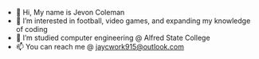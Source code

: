 - 👋 Hi, My name is Jevon Coleman
- 👀 I’m interested in football, video games, and expanding my knowledge of coding
- 🌱 I’m studied computer engineering @ Alfred State College
- 📫 You can reach me @ jaycwork915@outlook.com

<!---
IssaJay01/IssaJay01 is a ✨ special ✨ repository because its `README.md` (this file) appears on your GitHub profile.
You can click the Preview link to take a look at your changes.
--->
